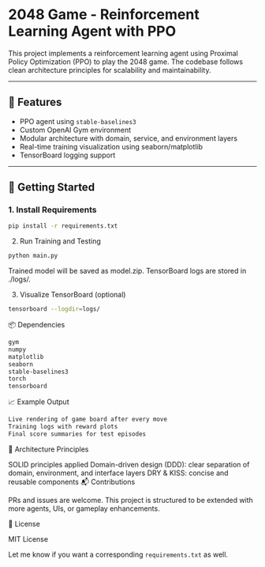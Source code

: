 # 2048 Game - Reinforcement Learning Agent with PPO

This project implements a reinforcement learning agent using Proximal Policy Optimization (PPO) to play the 2048 game. The codebase follows clean architecture principles for scalability and maintainability.

---

## 🧠 Features

- PPO agent using `stable-baselines3`
- Custom OpenAI Gym environment
- Modular architecture with domain, service, and environment layers
- Real-time training visualization using seaborn/matplotlib
- TensorBoard logging support

---

## 🚀 Getting Started

### 1. Install Requirements

```bash
pip install -r requirements.txt
```
2. Run Training and Testing
```bash
python main.py
```
Trained model will be saved as model.zip. TensorBoard logs are stored in ./logs/.

3. Visualize TensorBoard (optional)
```bash
tensorboard --logdir=logs/
```
📦 Dependencies
```bash
gym
numpy
matplotlib
seaborn
stable-baselines3
torch
tensorboard
```

📈 Example Output
```bash
Live rendering of game board after every move
Training logs with reward plots
Final score summaries for test episodes
```

🧱 Architecture Principles

SOLID principles applied
Domain-driven design (DDD): clear separation of domain, environment, and interface layers
DRY & KISS: concise and reusable components
📬 Contributions

PRs and issues are welcome. This project is structured to be extended with more agents, UIs, or gameplay enhancements.

📝 License

MIT License


Let me know if you want a corresponding `requirements.txt` as well.